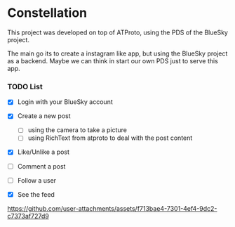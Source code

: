 # Constellation

This project was developed on top of ATProto, using the PDS of the BlueSky project.

The main go its to create a instagram like app, but using the BlueSky project as a backend. Maybe we can
think in start our own PDS just to serve this app.

### TODO List

- [x] Login with your BlueSky account
- [x] Create a new post
  - [ ] using the camera to take a picture
  - [ ] using RichText from atproto to deal with the post content
- [x] Like/Unlike a post
- [ ] Comment a post
- [ ] Follow a user
- [x] See the feed



https://github.com/user-attachments/assets/f713bae4-7301-4ef4-9dc2-c7373af727d9

